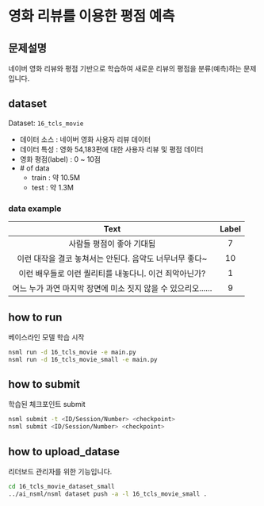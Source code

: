 # 영화 리뷰를 이용한 평점 예측
## 문제설명
네이버 영화 리뷰와 평점 기반으로 학습하여 새로운 리뷰의 평점을 분류(예측)하는 문제입니다.

## dataset
Dataset: `16_tcls_movie`
* 데이터 소스 : 네이버 영화 사용자 리뷰 데이터
* 데이터 특성 : 영화 54,183편에 대한 사용자 리뷰 및 평점 데이터
* 영화 평점(label) : 0 ~ 10점
* \# of data
  * train : 약 10.5M
  * test : 약 1.3M

### data example
| Text | Label |
|:---:|:---:|
| 사람들 평점이 좋아 기대됨 | 7 |
| 이런 대작을 결코 놓쳐서는 안된다. 음악도 너무너무 좋다~ | 10 |
| 이런 배우들로 이런 퀄리티를 내놓다니. 이건 죄악아닌가? | 1 |
| 어느 누가 과연 마지막 장면에 미소 짓지 않을 수 있으리오...... | 9 |


## how to run
베이스라인 모델 학습 시작
```bash
nsml run -d 16_tcls_movie -e main.py
nsml run -d 16_tcls_movie_small -e main.py
```


## how to submit
학습된 체크포인트 submit
```bash
nsml submit -t <ID/Session/Number> <checkpoint>
nsml submit <ID/Session/Number> <checkpoint>
```


## how to upload_datase
리더보드 관리자를 위한 기능입니다.
```bash
cd 16_tcls_movie_dataset_small
../ai_nsml/nsml dataset push -a -l 16_tcls_movie_small .
```
